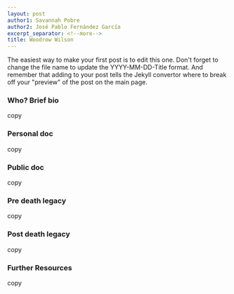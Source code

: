 ```yaml
---
layout: post
author1: Savannah Pobre
author2: José Pablo Fernández García
excerpt_separator: <!--more-->
title: Woodrow Wilson
---
```


The easiest way to make your first post is to edit this one. Don't forget to change the file name to update the YYYY-MM-DD-Title format. And remember that adding <!--more--> to your post tells the Jekyll convertor where to break off your "preview" of the post on the main page.

### Who? Brief bio ###
copy

### Personal doc ###
copy

### Public doc ###
copy

### Pre death legacy ###
copy

### Post death legacy ###
copy

### Further Resources ###
copy
